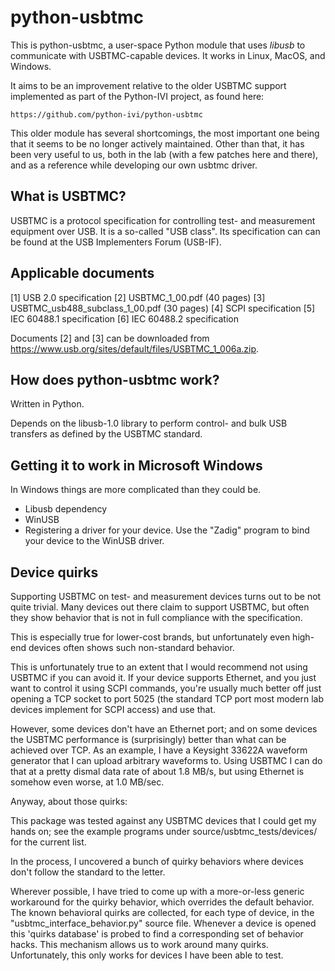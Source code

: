 python-usbtmc
==============

This is python-usbtmc, a user-space Python module that uses *libusb* to communicate with
USBTMC-capable devices. It works in Linux, MacOS, and Windows.

It aims to be an improvement relative to the older USBTMC support implemented as part of
the Python-IVI project, as found here:

    https://github.com/python-ivi/python-usbtmc

This older module has several shortcomings, the most important one being that it seems
to be no longer actively maintained. Other than that, it has been very useful to us,
both in the lab (with a few patches here and there), and as a reference while developing
our own usbtmc driver.

What is USBTMC?
---------------

USBTMC is a protocol specification for controlling test- and measurement equipment over
USB. It is a so-called "USB class". Its specification can can be found at the USB
Implementers Forum (USB-IF).

Applicable documents
--------------------

[1] USB 2.0 specification
[2] USBTMC_1_00.pdf (40 pages)
[3] USBTMC_usb488_subclass_1_00.pdf (30 pages)
[4] SCPI specification
[5] IEC 60488.1 specification
[6] IEC 60488.2 specification

Documents [2] and [3] can be downloaded from https://www.usb.org/sites/default/files/USBTMC_1_006a.zip.

How does python-usbtmc work?
----------------------------

Written in Python.

Depends on the libusb-1.0 library to perform control- and bulk USB transfers as defined by the USBTMC standard.

Getting it to work in Microsoft Windows
---------------------------------------

In Windows things are more complicated than they could be.

* Libusb dependency
* WinUSB
* Registering a driver for your device. Use the "Zadig" program to bind your device to the WinUSB driver.

Device quirks
-------------

Supporting USBTMC on test- and measurement devices turns out to be not quite trivial.
Many devices out there claim to support USBTMC, but often they show behavior that is
not in full compliance with the specification.

This is especially true for lower-cost brands, but unfortunately even high-end devices
often shows such non-standard behavior.

This is unfortunately true to an extent that I would recommend not using USBTMC if
you can avoid it.  If your device supports Ethernet, and you just want to control
it using SCPI commands,  you're usually much better off just opening a TCP socket
to port 5025 (the standard  TCP port most modern lab devices implement for SCPI
access) and use that.

However, some devices don't have an Ethernet port; and on some devices the USBTMC
performance is (surprisingly) better than what can be achieved over TCP. As an
example, I have a  Keysight 33622A  waveform generator that I can upload arbitrary
waveforms to. Using USBTMC I can do that at a pretty dismal data rate of about
1.8 MB/s, but using Ethernet is somehow even worse, at 1.0 MB/sec.

Anyway, about those quirks:

This package was tested against any USBTMC devices that I could get my hands on;
see the example programs under source/usbtmc_tests/devices/ for the current list.

In the process, I uncovered a bunch of quirky behaviors where devices don't follow
the standard to the letter.

Wherever possible, I have tried to come up with a more-or-less generic workaround
for the quirky behavior, which overrides the default behavior. The known behavioral
quirks are collected, for each type of device, in the "usbtmc_interface_behavior.py"
source file. Whenever a device is opened this 'quirks database' is probed to find
a corresponding set of behavior hacks. This mechanism allows us to work around
many quirks. Unfortunately, this only works for devices I have been able to test.
